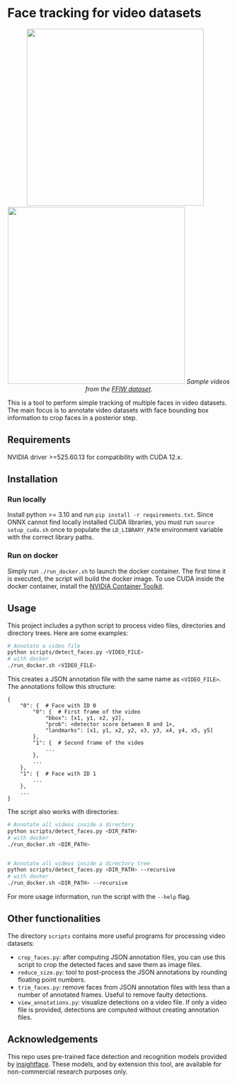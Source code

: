 # Face tracking for video datasets

<p align="center">
    <img src="samples/ffiw-sample-1.gif" width=400px>
    &nbsp;&nbsp;&nbsp;
    <img src="samples/ffiw-sample-2.gif" width=400px>
    <em>Sample videos from the <a href="https://github.com/tfzhou/FFIW">FFIW dataset</a>.</em>
</p>

This is a tool to perform simple tracking of multiple faces in video datasets.
The main focus is to annotate video datasets with face bounding box information
to crop faces in a posterior step.

## Requirements

NVIDIA driver >=525.60.13 for compatibility with CUDA 12.x.

## Installation

### Run locally

Install python >= 3.10 and run ```pip install -r requirements.txt```.
Since ONNX cannot find locally installed CUDA libraries, you must run
```source setup_cuda.sh``` once to populate the ```LD_LIBRARY_PATH``` environment
variable with the correct library paths.

### Run on docker

Simply run ```./run_docker.sh``` to launch the docker container.
The first time it is executed, the script will build the docker image.
To use CUDA inside the docker container, install the
[NVIDIA Container Toolkit](https://docs.nvidia.com/datacenter/cloud-native/container-toolkit/latest/install-guide.html).

## Usage

This project includes a python script to process video files, directories and
directory trees. Here are some examples:

```bash
# Annotate a video file
python scripts/detect_faces.py <VIDEO_FILE>
# with docker
./run_docker.sh <VIDEO_FILE>
```

This creates a JSON annotation file with the same name as ```<VIDEO_FILE>```.
The annotations follow this structure:

```
{
    "0": {  # Face with ID 0
        "0": {  # First frame of the video
            "bbox": [x1, y1, x2, y2],
            "prob": <detector score between 0 and 1>,
            "landmarks": [x1, y1, x2, y2, x3, y3, x4, y4, x5, y5]
        },
        "1": {  # Second frame of the video
            ...
        },
        ...
    },
    "1": {  # Face with ID 1
        ...
    },
    ...
}
```

The script also works with directories:

```bash
# Annotate all videos inside a directory
python scripts/detect_faces.py <DIR_PATH>
# with docker
./run_docker.sh <DIR_PATH>


# Annotate all videos inside a directory tree
python scripts/detect_faces.py <DIR_PATH> --recursive
# with docker
./run_docker.sh <DIR_PATH> --recursive
```

For more usage information, run the script with the ```--help``` flag.

## Other functionalities

The directory ```scripts``` contains more useful programs for processing video
datasets:

- ```crop_faces.py```: after computing JSON annotation files, you can use this
script to crop the detected faces and save them as image files.
- ```reduce_size.py```: tool to post-process the JSON annotations by rounding
floating point numbers.
- ```trim_faces.py```: remove faces from JSON annotation files with less than a
number of annotated frames. Useful to remove faulty detections.
- ```view_annotations.py```: visualize detections on a video file. If only a
video file is provided, detections are computed without creating annotation
files.

## Acknowledgements

This repo uses pre-trained face detection and recognition models provided by
[insightface](https://github.com/deepinsight/insightface). These models, and by
extension this tool, are available for non-commercial research purposes only.

